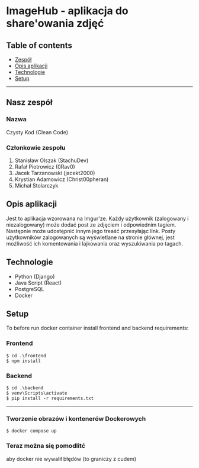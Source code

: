 # ImageHub - aplikacja do share'owania zdjęć

## Table of contents
* [Zespół](#nasz-zespół)
* [Opis aplikacji](#opis-aplikacji)
* [Technologie](#technologie)
* [Setup](#setup)

***

## Nasz zespół
### Nazwa
Czysty Kod (Clean Code)

### Członkowie zespołu
1. Stanisław Olszak (StachuDev)
2. Rafał Piotrowicz (0Rav0)
3. Jacek Tarzanowski (jacekt2000)
4. Krystian Adamowicz (Christ00pheran)
5. Michał Stolarczyk


## Opis aplikacji
Jest to aplikacja wzorowana na Imgur'ze. Każdy użytkownik (zalogowany i niezalogowany) 
może dodać post ze zdjęciem i odpowiednim tagiem. Następnie 
może udostępnić innym jego treaść przesyłając link. Posty użytkowników zalogowanych 
są wyświetlane na stronie głównej, jest możliwość ich komentowania i lajkowania oraz 
wyszukiwania po tagach.
	
## Technologie
* Python (Django)
* Java Script (React)
* PostgreSQL
* Docker
	
## Setup
To before run docker container install frontend and backend requirements:

### Frontend

```
$ cd .\frontend
$ npm install
```

### Backend

```
$ cd .\backend
$ venv\Scripts\activate 
$ pip install -r requirements.txt
```
***
### Tworzenie obrazów i kontenerów Dockerowych

```
$ docker compose up
```
### Teraz można się pomodlitć
aby docker nie wywalił błędów (to graniczy z cudem)
